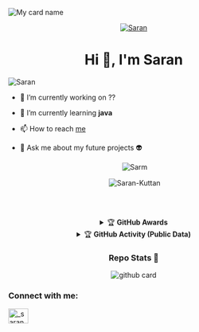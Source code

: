 ![My card name](https://cardivo.vercel.app/api?name=Saran-Kuttan&description=Hi,%20Welcome%20To%20My%20Profile%20💖&image=https://avatars.githubusercontent.com/u/93819264?v=4&s=10?v=4&backgroundColor=%23ecf0f1&instagram=_saran_ff_&github=Saran-Kuttan&&pattern=leaf&colorPattern=%23eaeaea)

<p align="center">
<a href="#"><img title="Saran" src="https://img.shields.io/badge/Saran%20Kuttan-red?colorA=%FF0000&colorB=%FF0000&style=for-the-badge"></a>
</p>

<h1 align="center">Hi 👋, I'm Saran </h1>

<p align="left"> <img src="https://komarev.com/ghpvc/?username=Saran-Kuttan&label=Profile%20views&color=0e75b6&style=flat" alt="Saran" /> </p>

- 🔭 I’m currently working on ??

- 🌱 I’m currently learning **java**

- 📫 How to reach [me](https://instagram.com/_saran_ff_)

- 💬 Ask me about my future projects 👽



<div align="center">
<p>&nbsp;<img align="center" src="https://github-readme-stats.vercel.app/api?username=Saran-Kuttan&show_icons=true&theme=nightowl" alt="Sarm" /></p>

<p>&nbsp;<img align="center" src="https://github-readme-stats.vercel.app/api/top-langs/?username=Saran-Kuttan&theme=algolia&layout=compact&langs_count=10&hide_border=true&show_icons=true" alt="Saran-Kuttan"/></p></a><br> 

##

<details>
    <summary>&#127942 <b>GitHub Awards</b></summary><br/>

![Github Trophy](https://github-profile-trophy.vercel.app/?username=Saran-Kuttan)

</details>



<details>
    <summary>&#127942 <b>GitHub Activity (Public Data)</b></summary><br/>

![Metrics](https://metrics.lecoq.io/Saran-Kuttan?template=classic&habits=1&habits.from=200&habits.days=14&habits.facts=true&habits.charts=false&habits.trim=false&config.timezone=Asia%2FCalcutta)

</details>

### Repo Stats 🔭

![github card](https://github-readme-stats.vercel.app/api/pin/?username=Saran-kuttan.github.io&repo=Saran-kuttan.github.io&theme=dark)

<h3 align="left">Connect with me:</h3>
<p align="left">
<a href="https://instagram.com/_saran_ff_" target="blank"><img align="center" src="https://raw.githubusercontent.com/rahuldkjain/github-profile-readme-generator/master/src/images/icons/Social/instagram.svg" alt="_saran_ff_" height="30" width="40" /></a>
</p>

